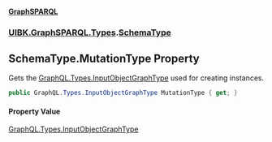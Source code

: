 #### [GraphSPARQL](./index.md 'index')
### [UIBK.GraphSPARQL.Types](./UIBK-GraphSPARQL-Types.md 'UIBK.GraphSPARQL.Types').[SchemaType](./UIBK-GraphSPARQL-Types-SchemaType.md 'UIBK.GraphSPARQL.Types.SchemaType')
## SchemaType.MutationType Property
Gets the [GraphQL.Types.InputObjectGraphType](https://docs.microsoft.com/en-us/dotnet/api/GraphQL.Types.InputObjectGraphType 'GraphQL.Types.InputObjectGraphType') used for creating instances.  
```csharp
public GraphQL.Types.InputObjectGraphType MutationType { get; }
```
#### Property Value
[GraphQL.Types.InputObjectGraphType](https://docs.microsoft.com/en-us/dotnet/api/GraphQL.Types.InputObjectGraphType 'GraphQL.Types.InputObjectGraphType')  
